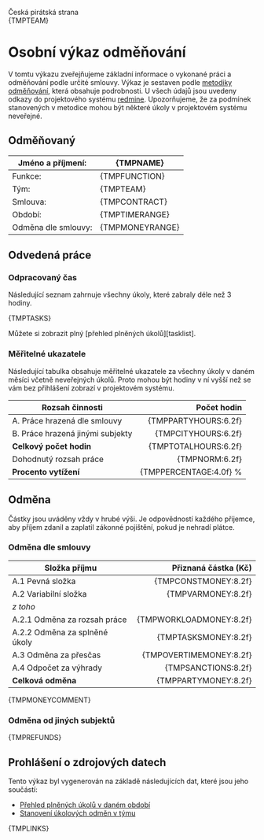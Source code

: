 Česká pirátská strana  
{TMPTEAM}

Osobní výkaz odměňování
=======================

V tomtu výkazu zveřejňujeme základní informace o vykonané práci a odměňování
podle určité smlouvy. Výkaz je sestaven podle [metodiky odměňování][metodika],
která obsahuje podrobnosti. U všech údajů jsou uvedeny odkazy do projektového
systému [redmine](https://redmine.pirati.cz). Upozorňujeme, že za podmínek
stanovených v metodice mohou být některé úkoly v projektovém systému neveřejné.

Odměňovaný
----------

Jméno a příjmení:        | {TMPNAME}
-----------------------  | --------------------
Funkce:                  | {TMPFUNCTION}
Tým:                     | {TMPTEAM}
Smlouva:                 | {TMPCONTRACT}
Období:                  | {TMPTIMERANGE}
Odměna dle smlouvy:      | {TMPMONEYRANGE}

Odvedená práce
--------------

### Odpracovaný čas

Následující seznam zahrnuje všechny úkoly, které zabraly déle než 3 hodiny.

{TMPTASKS}

Můžete si zobrazit plný [přehled plněných úkolů][tasklist].

### Měřitelné ukazatele

Následující tabulka obsahuje měřitelné ukazatele za všechny úkoly v daném měsíci
včetně neveřejných úkolů. Proto mohou být hodiny v ní vyšší než se vám bez
přihlášení zobrazí v projektovém systému.

Rozsah činnosti                        | Počet hodin
--------------                         | ----------:
A. Práce hrazená dle smlouvy           | {TMPPARTYHOURS:6.2f}
B. Práce hrazená jinými subjekty       | {TMPCITYHOURS:6.2f}
**Celkový počet hodin**                | {TMPTOTALHOURS:6.2f}
Dohodnutý rozsah práce                 | {TMPNORM:6.2f}
**Procento vytížení**                  | {TMPPERCENTAGE:4.0f} %

Odměna
------

Částky jsou uváděny vždy v hrubé výši. Je odpovědností každého příjemce, aby
příjem zdanil a zaplatil zákonné pojištění, pokud je nehradí plátce.

### Odměna dle smlouvy

Složka příjmu                 | Přiznaná částka (Kč)
-----------------             | --------------------:
A.1 Pevná složka              | {TMPCONSTMONEY:8.2f}
A.2 Variabilní složka         | {TMPVARMONEY:8.2f}
*z toho*                      |
A.2.1 Odměna za rozsah práce  | {TMPWORKLOADMONEY:8.2f}
A.2.2 Odměna za splněné úkoly | {TMPTASKSMONEY:8.2f}
A.3 Odměna za přesčas         | {TMPOVERTIMEMONEY:8.2f}
A.4 Odpočet za výhrady        | {TMPSANCTIONS:8.2f}
**Celková odměna**            | {TMPPARTYMONEY:8.2f}

{TMPMONEYCOMMENT}

### Odměna od jiných subjektů

{TMPREFUNDS}


Prohlášení o zdrojových datech
------------------------------

Tento výkaz byl vygenerován na základě následujících dat, které jsou jeho součástí:

* [Přehled plněných úkolů v daném období](vykaz.csv)
* [Stanovení úkolových odměn v týmu](ukoly.csv)

[metodika]: https://redmine.pirati.cz/projects/praha/wiki/Odm%C4%9B%C5%88ov%C3%A1n%C3%AD_zastupitel%C5%AF
{TMPLINKS}
